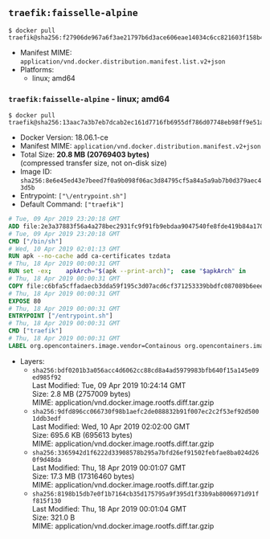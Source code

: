 ## `traefik:faisselle-alpine`

```console
$ docker pull traefik@sha256:f27906de967a6f3ae21797b6d3ace606eae14034c6cc821603f158b424ed9677
```

-	Manifest MIME: `application/vnd.docker.distribution.manifest.list.v2+json`
-	Platforms:
	-	linux; amd64

### `traefik:faisselle-alpine` - linux; amd64

```console
$ docker pull traefik@sha256:13aac7a3b7eb7dcab2ec161d7716fb6955df786d07748eb98ff9e51a5f4aa5b2
```

-	Docker Version: 18.06.1-ce
-	Manifest MIME: `application/vnd.docker.distribution.manifest.v2+json`
-	Total Size: **20.8 MB (20769403 bytes)**  
	(compressed transfer size, not on-disk size)
-	Image ID: `sha256:8e6e45ed43e7beed7f0a9b098f06ac3d84795cf5a84a5a9ab7b0d379aec43d5b`
-	Entrypoint: `["\/entrypoint.sh"]`
-	Default Command: `["traefik"]`

```dockerfile
# Tue, 09 Apr 2019 23:20:18 GMT
ADD file:2e3a37883f56a4a278bec2931fc9f91fb9ebdaa9047540fe8fde419b84a1701b in / 
# Tue, 09 Apr 2019 23:20:18 GMT
CMD ["/bin/sh"]
# Wed, 10 Apr 2019 02:01:13 GMT
RUN apk --no-cache add ca-certificates tzdata
# Thu, 18 Apr 2019 00:00:31 GMT
RUN set -ex; 	apkArch="$(apk --print-arch)"; 	case "$apkArch" in 		armhf) arch='armv6' ;; 		aarch64) arch='arm64' ;; 		x86_64) arch='amd64' ;; 		*) echo >&2 "error: unsupported architecture: $apkArch"; exit 1 ;; 	esac; 	wget --quiet -O /tmp/traefik.tar.gz "https://github.com/containous/traefik/releases/download/v2.0.0-alpha4/traefik_v2.0.0-alpha4_linux_$arch.tar.gz"; 	tar xzvf /tmp/traefik.tar.gz -C /usr/local/bin traefik; 	rm -f /tmp/traefik.tar.gz; 	chmod +x /usr/local/bin/traefik
# Thu, 18 Apr 2019 00:00:31 GMT
COPY file:c6bfa5cffadaecb3dda59f195c3d07acd6cf371253339bbdfc087089b6eee8b8 in / 
# Thu, 18 Apr 2019 00:00:31 GMT
EXPOSE 80
# Thu, 18 Apr 2019 00:00:31 GMT
ENTRYPOINT ["/entrypoint.sh"]
# Thu, 18 Apr 2019 00:00:31 GMT
CMD ["traefik"]
# Thu, 18 Apr 2019 00:00:31 GMT
LABEL org.opencontainers.image.vendor=Containous org.opencontainers.image.url=https://traefik.io org.opencontainers.image.title=Traefik org.opencontainers.image.description=A modern reverse-proxy org.opencontainers.image.version=v2.0.0-alpha4 org.opencontainers.image.documentation=https://docs.traefik.io
```

-	Layers:
	-	`sha256:bdf0201b3a056acc4d6062cc88cd8a4ad5979983bfb640f15a145e09ed985f92`  
		Last Modified: Tue, 09 Apr 2019 10:24:14 GMT  
		Size: 2.8 MB (2757009 bytes)  
		MIME: application/vnd.docker.image.rootfs.diff.tar.gzip
	-	`sha256:9dfd896cc066730f98b1aefc2de088832b91f007ec2c2f53ef92d5001ddb3edf`  
		Last Modified: Wed, 10 Apr 2019 02:02:00 GMT  
		Size: 695.6 KB (695613 bytes)  
		MIME: application/vnd.docker.image.rootfs.diff.tar.gzip
	-	`sha256:3365942d1f6222d33908578b295a7bfd26ef91502febfae8ba024d260f9d48da`  
		Last Modified: Thu, 18 Apr 2019 00:01:07 GMT  
		Size: 17.3 MB (17316460 bytes)  
		MIME: application/vnd.docker.image.rootfs.diff.tar.gzip
	-	`sha256:8198b15db7e0f1b7164cb35d175795a9f395d1f33b9ab8006971d91ff815f130`  
		Last Modified: Thu, 18 Apr 2019 00:01:04 GMT  
		Size: 321.0 B  
		MIME: application/vnd.docker.image.rootfs.diff.tar.gzip
